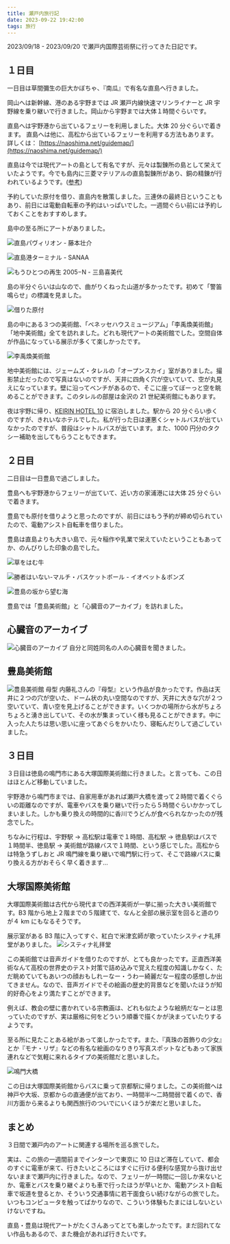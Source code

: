 ```yaml
---
title: 瀬戸内旅行記
date: 2023-09-22 19:42:00
tags: 旅行
---
```


2023/09/18 - 2023/09/20 で瀬戸内国際芸術祭に行ってきた日記です。

## １日目

一日目は草間彌生の巨大かぼちゃ、『南瓜』で有名な直島へ行きました。

岡山へは新幹線、港のある宇野までは JR 瀬戸内線快速マリンライナーと JR 宇野線を乗り継いで行きました。岡山から宇野までは大体１時間ぐらいです。

直島へは宇野港から出ているフェリーを利用しました。大体 20 分ぐらいで着きます。
直島へは他に、高松から出ているフェリーを利用する方法もあります。
詳しくは： [https://naoshima.net/guidemap/](https://naoshima.net/guidemap/)

直島は今では現代アートの島として有名ですが、元々は製錬所の島として栄えていたようです。今でも島内に三菱マテリアルの直島製錬所があり、銅の精錬が行われているようです。([参考](https://www.mmc.co.jp/naoshima/index.html))

予約していた原付を借り、直島内を散策しました。三連休の最終日ということもあり、前日には電動自転車の予約はいっぱいでした。一週間ぐらい前には予約しておくことをおすすめします。

島中の至る所にアートがありました。

![直島パヴィリオン - 藤本壮介](/img/setouchi-naoshima_pavillion.jpg)

![直島港ターミナル - SANAA](/img/setouchi-naoshimako-termilal.jpg)

![もうひとつの再⽣ 2005−N - 三島喜美代](/img/setouchi-mouhitotsuno_saisei.jpg)

島の半分ぐらいは山なので、曲がりくねった山道が多かったです。初めて「警笛鳴らせ」の標識を見ました。

![借りた原付](/img/setouchi-vino.jpg)

島の中にある３つの美術館、「ベネッセハウスミュージアム」「李禹煥美術館」「地中美術館」全てを訪れました。どれも現代アートの美術館でした。空間自体が作品になっている展示が多くて楽しかったです。

![李禹煥美術館](/img/setouchi-lee-ufan.jpg)

地中美術館には、ジェームズ・タレルの「オープンスカイ」室がありました。撮影禁止だったので写真はないのですが、天井に四角く穴が空いていて、空が丸見えになっています。壁に沿ってベンチがあるので、そこに座ってぼーっと空を眺めることができます。このタレルの部屋は金沢の 21 世紀美術館にもあります。

夜は宇野に帰り、[KEIRIN HOTEL 10](https://keirin-hotel10.com/) に宿泊しました。駅から 20 分ぐらい歩くのですが、きれいなホテルでした。私が行った日は運悪くシャトルバスが出ていなかったのですが、普段はシャトルバスが出ています。また、1000 円分のタクシー補助を出してもらうこともできます。

## ２日目

二日目は一日豊島で過ごしました。

豊島へも宇野港からフェリーが出ていて、近い方の家浦港には大体 25 分ぐらいで着きます。

豊島でも原付を借りようと思ったのですが、前日にはもう予約が締め切られていたので、電動アシスト自転車を借りました。

豊島は直島よりも大きい島で、元々稲作や乳業で栄えていたということもあってか、のんびりした印象の島でした。

![草をはむ牛](/img/setouchi-teshima-cow.jpg)

![勝者はいない-マルチ・バスケットボール - イオベット＆ボンズ](/img/setouchi-no_one_wins.jpg)

![豊島の坂から望む海](/img/setouchi-sea1.jpg)

豊島では「豊島美術館」と「心臓音のアーカイブ」を訪れました。

## 心臓音のアーカイブ

![心臓音のアーカイブ](/img/setouchi-les_archives_du_coeur.jpg)
自分と同姓同名の人の心臓音を聞きました。

## 豊島美術館

![豊島美術館 母型](/img/setouchi-teshima_art_museum.jpg)
内藤礼さんの『母型』という作品が良かったです。作品は天井に２つの穴が空いた、ドーム状の丸い空間なのですが、天井に大きな穴が２つ空いていて、青い空を見上げることができます。いくつかの場所から水がちょろちょろと湧き出していて、その水が集まっていく様も見ることができます。中に入った人たちは思い思いに座ってあぐらをかいたり、寝転んだりして過ごしていました。

## ３日目

３日目は徳島の鳴門市にある大塚国際美術館に行きました。と言っても、この日はほとんど移動していました。

宇野港から鳴門市までは、自家用車があれば瀬戸大橋を渡って２時間で着くぐらいの距離なのですが、電車やバスを乗り継いで行ったら５時間ぐらいかかってしまいました。しかも乗り換えの時間的に香川でうどんが食べられなかったのが残念でした。

ちなみに行程は、宇野駅 → 高松駅は電車で１時間、高松駅 → 徳島駅はバスで１時間半、徳島駅 → 美術館が路線バスで１時間、という感じでした。高松からは特急うずしおと JR 鳴門線を乗り継いで鳴門駅に行って、そこで路線バスに乗り換える方がおそらく早く着きます…

## 大塚国際美術館

大塚国際美術館は古代から現代までの西洋美術が一挙に揃った大きい美術館です。B3 階から地上２階までの５階建てで、なんと全部の展示室を回ると道のりが４ km にもなるそうです。

展示室がある B3 階に入ってすぐ、紅白で米津玄師が歌っていたシスティナ礼拝堂がありました。
![システィナ礼拝堂](/img/setouchi-sistina.jpg)

この美術館では音声ガイドを借りたのですが、とても良かったです。正直西洋美術なんて高校の世界史のテスト対策で詰め込みで覚えた程度の知識しかなく、ただ眺めていてもあいつの顔おもしれーなー・うわー綺麗だなー程度の感想しか出てきません。なので、音声ガイドでその絵画の歴史的背景などを聞いたほうが知的好奇心をより満たすことができます。

例えば、教会の壁に書かれている宗教画は、どれも似たような絵柄だなーとは思っていたのですが、実は厳格に何をどういう順番で描くかが決まっていたりするようです。

至る所に見たことある絵があって楽しかったです。また、『真珠の首飾りの少女』とか『モナ・リザ』などの有名な絵画のなりきり写真スポットなどもあって家族連れなどで気軽に来れるタイプの美術館だと思いました。

![鳴門大橋](/img/setouchi-naruto_ohashi.jpg)

この日は大塚国際美術館からバスに乗って京都駅に帰りました。この美術館へは神戸や大坂、京都からの直通便が出ており、一時間半〜二時間弱で着くので、香川方面から来るよりも関西旅行のついでにいくほうが楽だと思いました。

## まとめ

３日間で瀬戸内のアートに関連する場所を巡る旅でした。

実は、この旅の一週間前までインターンで東京に 10 日ほど滞在していて、都会のすぐに電車が来て、行きたいところにはすぐに行ける便利な感覚から抜け出せないままで瀬戸内に行きました。なので、フェリーが一時間に一回しか来ないとか、電車とバスを乗り継ぐよりも車で行ったほうが早いとか、電動アシスト自転車で坂道を登るとか、そういう交通事情に若干面食らい続けながらの旅でした。いつもコンピュータを触ってばかりなので、こういう体験もたまにはしないといけないですね。

直島・豊島は現代アートがたくさんあってとても楽しかったです。まだ回れてない作品もあるので、また機会があれば行きたいです。
